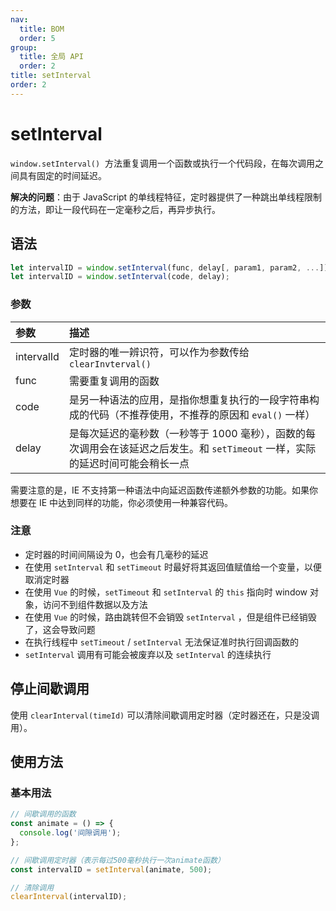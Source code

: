 ```yaml
---
nav:
  title: BOM
  order: 5
group:
  title: 全局 API
  order: 2
title: setInterval
order: 2
---
```


# setInterval

`window.setInterval()`  方法重复调用一个函数或执行一个代码段，在每次调用之间具有固定的时间延迟。

**解决的问题**：由于 JavaScript 的单线程特征，定时器提供了一种跳出单线程限制的方法，即让一段代码在一定毫秒之后，再异步执行。

## 语法

```js
let intervalID = window.setInterval(func, delay[, param1, param2, ...]);
let intervalID = window.setInterval(code, delay);
```

### 参数

| 参数       | 描述                                                                                                                           |
| :--------- | :----------------------------------------------------------------------------------------------------------------------------- |
| intervalId | 定时器的唯一辨识符，可以作为参数传给 `clearInvterval()`                                                                        |
| func       | 需要重复调用的函数                                                                                                             |
| code       | 是另一种语法的应用，是指你想重复执行的一段字符串构成的代码（不推荐使用，不推荐的原因和 `eval()` 一样）                         |
| delay      | 是每次延迟的毫秒数（一秒等于 1000 毫秒），函数的每次调用会在该延迟之后发生。和 `setTimeout` 一样，实际的延迟时间可能会稍长一点 |

需要注意的是，IE 不支持第一种语法中向延迟函数传递额外参数的功能。如果你想要在 IE 中达到同样的功能，你必须使用一种兼容代码。

### 注意

- 定时器的时间间隔设为 0，也会有几毫秒的延迟
- 在使用 `setInterval` 和 `setTimeout` 时最好将其返回值赋值给一个变量，以便取消定时器
- 在使用 `Vue` 的时候，`setTimeout` 和 `setInterval` 的 `this` 指向时 window 对象，访问不到组件数据以及方法
- 在使用 `Vue` 的时候，路由跳转但不会销毁 `setInterval` ，但是组件已经销毁了，这会导致问题
- 在执行线程中 `setTimeout` / `setInterval` 无法保证准时执行回调函数的
- `setInterval` 调用有可能会被废弃以及 `setInterval` 的连续执行

## 停止间歇调用

使用 `clearInterval(timeId)` 可以清除间歇调用定时器（定时器还在，只是没调用）。

## 使用方法

### 基本用法

```js
// 间歇调用的函数
const animate = () => {
  console.log('间隙调用');
};

// 间歇调用定时器（表示每过500毫秒执行一次animate函数）
const intervalID = setInterval(animate, 500);

// 清除调用
clearInterval(intervalID);
```
